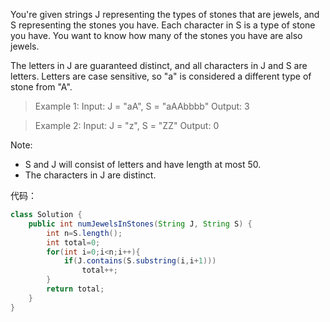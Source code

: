 You're given strings J representing the types of stones that are jewels, and S representing the stones you have.  Each character in S is a type of stone you have.  You want to know how many of the stones you have are also jewels.

The letters in J are guaranteed distinct, and all characters in J and S are letters. Letters are case sensitive, so "a" is considered a different type of stone from "A".

>Example 1:
Input: J = "aA", S = "aAAbbbb"
Output: 3

>Example 2:
Input: J = "z", S = "ZZ"
Output: 0

Note:
- S and J will consist of letters and have length at most 50.
- The characters in J are distinct.

代码：
```java
class Solution {
    public int numJewelsInStones(String J, String S) {
        int n=S.length();
        int total=0;
        for(int i=0;i<n;i++){
            if(J.contains(S.substring(i,i+1)))
                total++;
        }
        return total;
    }
}
```

